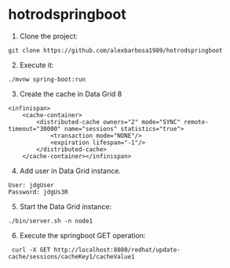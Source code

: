 # hotrodspringboot

1. Clone the project:
~~~
git clone https://github.com/alexbarbosa1989/hotrodspringboot
~~~

2. Execute it:

~~~
./mvnw spring-boot:run
~~~

3. Create the cache in Data Grid 8

~~~
<infinispan>
    <cache-container>
        <distributed-cache owners="2" mode="SYNC" remote-timeout="30000" name="sessions" statistics="true">
            <transaction mode="NONE"/>
            <expiration lifespan="-1"/>
        </distributed-cache>
    </cache-container></infinispan>
~~~

4. Add user in Data Grid instance.

~~~
User: jdgUser
Password: jdgUs3R
~~~

5. Start the Data Grid instance:

~~~
./bin/server.sh -n node1 
~~~

6. Execute the springboot GET operation:

~~~
 curl -X GET http://localhost:8080/redhat/update-cache/sessions/cacheKey1/cacheValue1
~~~

